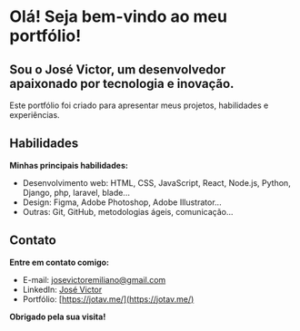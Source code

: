 # Olá! Seja bem-vindo ao meu portfólio!

## Sou o José Victor, um desenvolvedor apaixonado por tecnologia e inovação.

Este portfólio foi criado para apresentar meus projetos, habilidades e experiências.

## Habilidades

**Minhas principais habilidades:**

* Desenvolvimento web: HTML, CSS, JavaScript, React, Node.js, Python, Django, php, laravel, blade...
* Design: Figma, Adobe Photoshop, Adobe Illustrator...
* Outras: Git, GitHub, metodologias ágeis, comunicação...

## Contato

**Entre em contato comigo:**

* E-mail: [josevictoremiliano@gmail.com](mailto:contato@jotav.me)
* LinkedIn: [José Victor](https://www.linkedin.com/in/jose-victor-83334073/)
* Portfólio: [https://jotav.me/](https://jotav.me/)

**Obrigado pela sua visita!**
